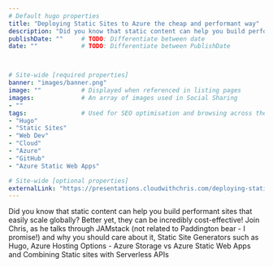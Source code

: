 ```yaml
---
# Default hugo properties
title: "Deploying Static Sites to Azure the cheap and performant way"           # Name of the Person
description: "Did you know that static content can help you build performant sites that easily scale globally? Better yet, they can be incredibly cost-effective! Join Chris, as he talks through JAMstack (not related to Paddington bear - I promise!) and why you should care about it, Static Site Generators such as Hugo, Azure Hosting Options - Azure Storage vs Azure Static Web Apps and Combining Static sites with Serverless APIs"     # Used for SEO optimisation
publishDate: ""     # TODO: Differentiate between date
date: ""            # TODO: Differentiate between PublishDate



# Site-wide [required properties]
banner: "images/banner.png"
image: ""           # Displayed when referenced in listing pages
images:             # An array of images used in Social Sharing
- ""
tags:               # Used for SEO optimisation and browsing across the site.
- "Hugo"
- "Static Sites"
- "Web Dev"
- "Cloud"
- "Azure"
- "GitHub"
- "Azure Static Web Apps"

# Site-wide [optional properties]
externalLink: "https://presentations.cloudwithchris.com/deploying-static-sites-to-azure/"    # Full URL to override listing links to an external page
---
```

Did you know that static content can help you build performant sites that easily scale globally? Better yet, they can be incredibly cost-effective! Join Chris, as he talks through JAMstack (not related to Paddington bear - I promise!) and why you should care about it, Static Site Generators such as Hugo, Azure Hosting Options - Azure Storage vs Azure Static Web Apps and Combining Static sites with Serverless APIs